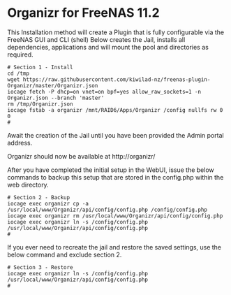 # Organizr for FreeNAS 11.2
This Installation method will create a Plugin that is fully configurable via the FreeNAS GUI and CLI (shell) Below creates the Jail, installs all dependencies, applications and will mount the pool and directories as required.
```
# Section 1 - Install
cd /tmp
wget https://raw.githubusercontent.com/kiwilad-nz/freenas-plugin-Organizr/master/Organizr.json
iocage fetch -P dhcp=on vnet=on bpf=yes allow_raw_sockets=1 -n Organizr.json --branch 'master'
rm /tmp/Organizr.json
iocage fstab -a organizr /mnt/RAID6/Apps/Organizr /config nullfs rw 0 0
#
```
Await the creation of the Jail until you have been provided the Admin portal address.

Organizr should now be available at http://organizr/

After you have completed the initial setup in the WebUI, issue the below commands to backup this setup that are stored in the config.php within the web directory.
```
# Section 2 - Backup
iocage exec organizr cp -a /usr/local/www/Organizr/api/config/config.php /config/config.php
iocage exec organizr rm /usr/local/www/Organizr/api/config/config.php
iocage exec organizr ln -s /config/config.php /usr/local/www/Organizr/api/config/config.php
#
```
If you ever need to recreate the jail and restore the saved settings, use the below command and exclude section 2.
```
# Section 3 - Restore
iocage exec organizr ln -s /config/config.php /usr/local/www/Organizr/api/config/config.php
#
```
